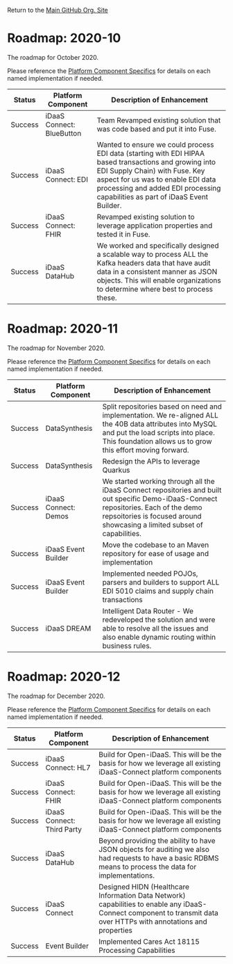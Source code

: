 Return to the <a href="https://github.com/Project-Herophilus" target="_blank">Main GitHub Org. Site</a>

# Roadmap: 2020-10
The roadmap for October 2020.

Please reference the [Platform Component Specifics](../Design/PlatformComponents.md) for details on each named implementation if needed.

| Status | Platform Component   | Description of Enhancement|
|---|---|---|
|Success|iDaaS Connect: BlueButton| Team Revamped existing solution that was code based and put it into Fuse.|
|Success|iDaaS Connect: EDI|Wanted to ensure we could process EDI data (starting with EDI HIPAA based transactions and growing into EDI Supply Chain) with Fuse. Key aspect for us was to enable EDI data processing and added EDI processing capabilities as part of iDaaS Event Builder.|
|Success|iDaaS Connect: FHIR|Revamped existing solution to leverage application properties and tested it in Fuse.|
|Success|iDaaS DataHub| We worked and specifically designed a scalable way to process ALL the Kafka headers data that have audit data in a consistent manner as JSON objects. This will enable organizations to determine where best to process these.|

# Roadmap: 2020-11
The roadmap for November 2020.

Please reference the [Platform Component Specifics](../Design/PlatformComponents.md) for details on each named implementation if needed.

| Status | Platform Component   | Description of Enhancement|
|---|---|---|
|Success|DataSynthesis|Split repositories based on need and implementation. We re-aligned ALL the 40B data attributes into MySQL and put the load scripts into place. This foundation allows us to grow this effort moving forward.|
|Success|DataSynthesis|Redesign the APIs to leverage Quarkus|
|Success|iDaaS Connect: Demos| We started working through all the iDaaS Connect repositories and built out specific Demo-iDaaS-Connect repositories. Each of the demo repsoitories is focused around showcasing a limited subset of capabilities.|
|Success|iDaaS Event Builder|Move the codebase to an Maven repository for ease of usage and implementation|
|Success|iDaaS Event Builder|Implemented needed POJOs, parsers and builders to support ALL EDI 5010 claims and supply chain transactions|
|Success|iDaaS DREAM|Intelligent Data Router - We redeveloped the solution and were able to resolve all the issues and also enable dynamic routing within business rules.|

# Roadmap: 2020-12
The roadmap for December 2020.

Please reference the [Platform Component Specifics](../Design/PlatformComponents.md) for details on each named implementation if needed.

| Status | Platform Component   | Description of Enhancement|
|---|---|---|
|Success|iDaaS Connect: HL7|Build for Open-iDaaS. This will be the basis for how we leverage all existing iDaaS-Connect platform components|
|Success|iDaaS Connect: FHIR|Build for Open-iDaaS. This will be the basis for how we leverage all existing iDaaS-Connect platform components|
|Success|iDaaS Connect: Third Party|Build for Open-iDaaS. This will be the basis for how we leverage all existing iDaaS-Connect platform components|
|Success|iDaaS DataHub|  Beyond providing the ability to have JSON objects for auditing we also had requests to have a basic RDBMS means to process the data for implementations.|
|Success|iDaaS Connect|Designed HIDN (Healthcare Information Data Network) capabilities to enable any iDaaS-Connect component to transmit data over HTTPs with annotations and properties|
|Success|Event Builder|Implemented Cares Act 18115 Processing Capabilities|


